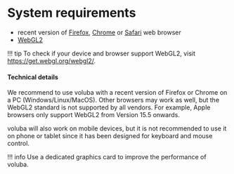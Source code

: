 # System requirements


- recent version of [Firefox](https://mozilla.org/en/firefox/new/), [Chrome](https://google.com/intl/en/chrome/) or [Safari](https://www.apple.com/de/safari/) web browser
- [WebGL2](https://www.khronos.org/webgl/)

!!! tip
    To check if your device and browser support WebGL2, visit <https://get.webgl.org/webgl2/>.

<h4>Technical details</h4>

We recommend to use voluba with a recent version of Firefox or Chrome on a PC (Windows/Linux/MacOS). 
Other browsers may work as well, but the WebGL2 standard is not supported by all vendors. For example, Apple browsers only support WebGL2 from Version 15.5 onwards.

voluba will also work on mobile devices, but it is not recommended to use it on phone or tablet since it has been designed for keyboard and mouse control.

!!! info
    Use a dedicated graphics card to improve the performance of voluba.